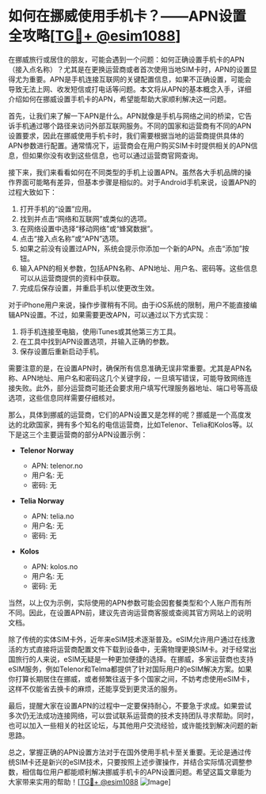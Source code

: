 # 如何在挪威使用手机卡？——APN设置全攻略[[TG💪+ @esim1088](https://t.me/s/esim1088)]

在挪威旅行或居住的朋友，可能会遇到一个问题：如何正确设置手机卡的APN（接入点名称）？尤其是在更换运营商或者首次使用当地SIM卡时，APN的设置显得尤为重要。APN是手机连接互联网的关键配置信息，如果不正确设置，可能会导致无法上网、收发短信或打电话等问题。本文将从APN的基本概念入手，详细介绍如何在挪威设置手机卡的APN，希望能帮助大家顺利解决这一问题。

首先，让我们来了解一下APN是什么。APN就像是手机与网络之间的桥梁，它告诉手机通过哪个路径来访问外部互联网服务。不同的国家和运营商有不同的APN设置要求，因此在挪威使用手机卡时，我们需要根据当地的运营商提供具体的APN参数进行配置。通常情况下，运营商会在用户购买SIM卡时提供相关的APN信息，但如果你没有收到这些信息，也可以通过运营商官网查询。

接下来，我们来看看如何在不同类型的手机上设置APN。虽然各大手机品牌的操作界面可能略有差异，但基本步骤是相似的。对于Android手机来说，设置APN的过程大致如下：

1. 打开手机的“设置”应用。
2. 找到并点击“网络和互联网”或类似的选项。
3. 在网络设置中选择“移动网络”或“蜂窝数据”。
4. 点击“接入点名称”或“APN”选项。
5. 如果之前没有设置过APN，系统会提示你添加一个新的APN。点击“添加”按钮。
6. 输入APN的相关参数，包括APN名称、APN地址、用户名、密码等。这些信息可以从运营商提供的资料中获取。
7. 完成后保存设置，并重启手机以使更改生效。

对于iPhone用户来说，操作步骤稍有不同。由于iOS系统的限制，用户不能直接编辑APN设置。不过，如果需要更改APN，可以通过以下方式实现：

1. 将手机连接至电脑，使用iTunes或其他第三方工具。
2. 在工具中找到APN设置选项，并输入正确的参数。
3. 保存设置后重新启动手机。

需要注意的是，在设置APN时，确保所有信息准确无误非常重要。尤其是APN名称、APN地址、用户名和密码这几个关键字段，一旦填写错误，可能导致网络连接失败。此外，部分运营商可能还会要求用户填写代理服务器地址、端口号等高级选项，这些信息同样需要仔细核对。

那么，具体到挪威的运营商，它们的APN设置又是怎样的呢？挪威是一个高度发达的北欧国家，拥有多个知名的电信运营商，比如Telenor、Telia和Kolos等。以下是这三个主要运营商的部分APN设置示例：

- **Telenor Norway**
  - APN: telenor.no
  - 用户名: 无
  - 密码: 无

- **Telia Norway**
  - APN: telia.no
  - 用户名: 无
  - 密码: 无

- **Kolos**
  - APN: kolos.no
  - 用户名: 无
  - 密码: 无

当然，以上仅为示例，实际使用的APN参数可能会因套餐类型和个人账户而有所不同。因此，在设置APN前，建议先咨询运营商客服或查阅其官方网站上的说明文档。

除了传统的实体SIM卡外，近年来eSIM技术逐渐普及。eSIM允许用户通过在线激活的方式直接将运营商配置文件下载到设备中，无需物理更换SIM卡。对于经常出国旅行的人来说，eSIM无疑是一种更加便捷的选择。在挪威，多家运营商也支持eSIM服务，例如Telenor和Telma都提供了针对国际用户的eSIM解决方案。如果你打算长期居住在挪威，或者频繁往返于多个国家之间，不妨考虑使用eSIM卡，这样不仅能省去换卡的麻烦，还能享受到更灵活的服务。

最后，提醒大家在设置APN的过程中一定要保持耐心，不要急于求成。如果尝试多次仍无法成功连接网络，可以尝试联系运营商的技术支持团队寻求帮助。同时，也可以加入一些相关的社区论坛，与其他用户交流经验，或许能找到解决问题的新思路。

总之，掌握正确的APN设置方法对于在国外使用手机卡至关重要。无论是通过传统SIM卡还是新兴的eSIM技术，只要按照上述步骤操作，并结合实际情况调整参数，相信每位用户都能顺利解决挪威手机卡的APN设置问题。希望这篇文章能为大家带来实用的帮助！[[TG💪+ @esim1088](https://t.me/s/esim1088) ![Image](https://i.postimg.cc/4NQfJmqS/Snipaste-2025-05-13-00-14-12.png)]